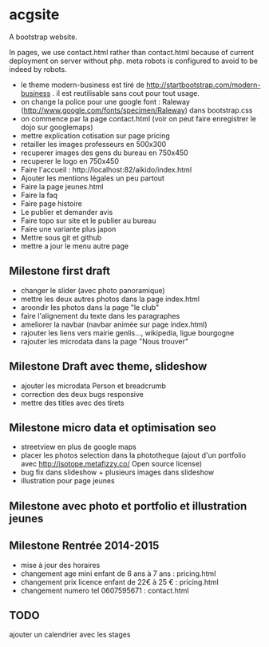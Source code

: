 acgsite
=======

A bootstrap website. 

In pages, we use contact.html rather than contact.html because of current deployment on server without php.
meta robots is configured to avoid to be indeed by robots.

 * le theme modern-business est tiré de http://startbootstrap.com/modern-business . il est reutilisable sans cout pour tout usage.
 * on change la police pour une google font : Raleway (http://www.google.com/fonts/specimen/Raleway) dans bootstrap.css
 * on commence par la page contact.html (voir on peut faire enregistrer le dojo sur googlemaps)
 * mettre explication cotisation sur page pricing
 * retailler les images professeurs en 500x300
 * recuperer images des gens du bureau en 750x450
 * recuperer le logo en 750x450
 * Faire l'accueil : http://localhost:82/aikido/index.html
 * Ajouter les mentions légales un peu partout
 * Faire la page jeunes.html
 * Faire la faq
 * Faire page histoire
 * Le publier et demander avis
 * Faire topo sur site et le publier au bureau
 * Faire une variante plus japon
 * Mettre sous git et github
 * mettre a jour le menu autre page

## Milestone first draft
 * changer le slider (avec photo panoramique)
 * mettre les deux autres photos dans la page index.html
 * aroondir les photos dans la page "le club"
 * faire l'alignement du texte dans les paragraphes
 * ameliorer la navbar (navbar animée sur page index.html)
 * rajouter les liens vers mairie genlis..., wikipedia, ligue bourgogne
 * rajouter les microdata dans la page "Nous trouver"

## Milestone Draft avec theme, slideshow 
 * ajouter les microdata Person et breadcrumb
 * correction des deux bugs responsive
 * mettre des titles avec des tirets

## Milestone micro data et optimisation seo
 * streetview en plus de google maps
 * placer les photos selection dans la phototheque (ajout d'un portfolio avec http://isotope.metafizzy.co/  Open source license)
 * bug fix dans slideshow + plusieurs images dans slideshow
 * illustration pour page jeunes

## Milestone avec photo et portfolio et illustration jeunes

## Milestone Rentrée 2014-2015
 * mise à jour des horaires
 * changement age mini enfant de 6 ans à 7 ans  : pricing.html
 * changement prix licence enfant de 22€ à 25 €  : pricing.html
 * changement numero tel 0607595671 : contact.html

TODO
----

ajouter un calendrier avec les stages